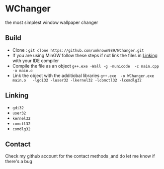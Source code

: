 # WChanger
the most simplest window wallpaper changer
## Build
* Clone : ``git clone https://github.com/unknown989/WChanger.git``
* If you are using MinGW follow these steps if not link the files in [Linking](#Linking) with your IDE compiler
* Compile the file as an object ``g++.exe -Wall -g -municode  -c main.cpp -o main.o``
* Link the object with the additiobal libraries ``g++.exe  -o WChanger.exe main.o   -lgdi32 -luser32 -lkernel32 -lcomctl32 -lcomdlg32``

## Linking
* ``gdi32``
* ``user32``
* ``kernel32``
* ``comctl32``
* ``comdlg32``

## Contact
Check my github account for the contact methods ,and do let me know if there's a bug
